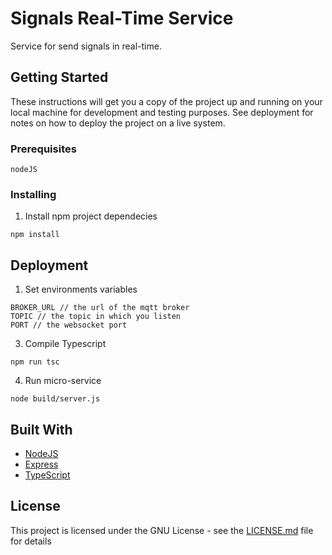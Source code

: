 # Signals Real-Time Service

Service for send signals in real-time.

## Getting Started

These instructions will get you a copy of the project up and running on your local machine for development and testing purposes. See deployment for notes on how to deploy the project on a live system.

### Prerequisites

```
nodeJS
```

### Installing

1. Install npm project dependecies

```
npm install
```

## Deployment

1. Set environments variables
```
BROKER_URL // the url of the mqtt broker
TOPIC // the topic in which you listen
PORT // the websocket port
```
3. Compile Typescript
```
npm run tsc
```
4. Run micro-service
```
node build/server.js
```

## Built With

* [NodeJS](https://nodejs.org/it/)
* [Express](https://expressjs.com/it/)
* [TypeScript](https://github.com/microsoft/TypeScript)

## License

This project is licensed under the GNU License - see the [LICENSE.md](LICENSE.md) file for details
